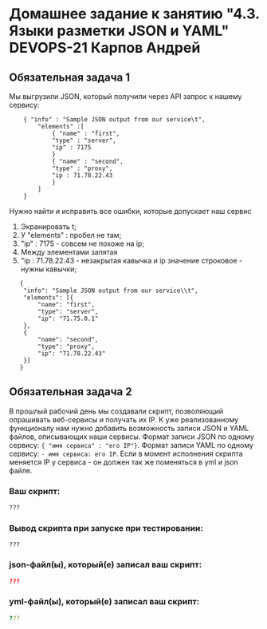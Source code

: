 # Домашнее задание к занятию "4.3. Языки разметки JSON и YAML" DEVOPS-21 Карпов Андрей


## Обязательная задача 1
Мы выгрузили JSON, который получили через API запрос к нашему сервису:
```
    { "info" : "Sample JSON output from our service\t",
        "elements" :[
            { "name" : "first",
            "type" : "server",
            "ip" : 7175 
            }
            { "name" : "second",
            "type" : "proxy",
            "ip : 71.78.22.43
            }
        ]
    }
```
  Нужно найти и исправить все ошибки, которые допускает наш сервис
  1. Экранировать t;
  2. У "elements" : пробел не там;
  3. "ip" : 7175  - совсем не похоже на ip;
  4. Между элементами запятая
  5. "ip : 71.78.22.43 - незакрытая кавычка и ip значение строковое - нужны кавычки;
  
```
   {
   	"info": "Sample JSON output from our service\\t",
   	"elements": [{
   		"name": "first",
   		"type": "server",
   		"ip": "71.75.0.1"
   	}, 
    {
   		"name": "second",
   		"type": "proxy",
   		"ip": "71.78.22.43"
   	}]
   }
```

## Обязательная задача 2
В прошлый рабочий день мы создавали скрипт, позволяющий опрашивать веб-сервисы и получать их IP. К уже реализованному функционалу нам нужно добавить возможность записи JSON и YAML файлов, описывающих наши сервисы. Формат записи JSON по одному сервису: `{ "имя сервиса" : "его IP"}`. Формат записи YAML по одному сервису: `- имя сервиса: его IP`. Если в момент исполнения скрипта меняется IP у сервиса - он должен так же поменяться в yml и json файле.

### Ваш скрипт:
```python
???
```

### Вывод скрипта при запуске при тестировании:
```
???
```

### json-файл(ы), который(е) записал ваш скрипт:
```json
???
```

### yml-файл(ы), который(е) записал ваш скрипт:
```yaml
???
```
